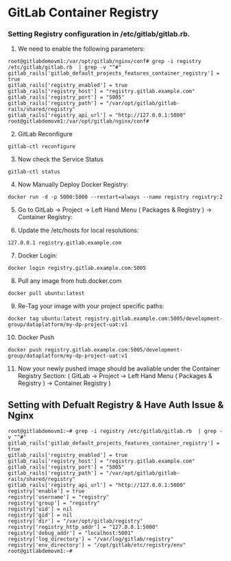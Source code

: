 # GitLab Container Registry 

### Setting Registry configuration in /etc/gitlab/gitlab.rb. 
1. We need to enable the following parameters: 

```
root@gitlabdemovm1:/var/opt/gitlab/nginx/conf# grep -i registry /etc/gitlab/gitlab.rb  | grep -v "^#"
gitlab_rails['gitlab_default_projects_features_container_registry'] = true
gitlab_rails['registry_enabled'] = true
gitlab_rails['registry_host'] = "registry.gitlab.example.com"
gitlab_rails['registry_port'] = "5005"
gitlab_rails['registry_path'] = "/var/opt/gitlab/gitlab-rails/shared/registry"
gitlab_rails['registry_api_url'] = "http://127.0.0.1:5000"
root@gitlabdemovm1:/var/opt/gitlab/nginx/conf# 

```
2. GitLab Reconfigure 
```
gitlab-ctl reconfigure
```

3. Now check the Service Status 
```
gitlab-ctl status 
```

4. Now Manually Deploy Docker Registry: 
```
docker run -d -p 5000:5000 --restart=always --name registry registry:2
```

5. Go to GitLab -> Project -> Left Hand Menu ( Packages & Registry ) -> Container Registry:

6. Update the /etc/hosts for local resolutions: 
```
127.0.0.1 registry.gitlab.example.com
```

7. Docker Login: 
```
docker login registry.gitlab.example.com:5005
```

8. Pull any image from hub.docker.com
```
docker pull ubuntu:latest
```

9. Re-Tag your image with your project specific paths:
```
docker tag ubuntu:latest registry.gitlab.example.com:5005/development-group/dataplatform/my-dp-project-uat:v1

```

10. Docker Push 
```
docker push registry.gitlab.example.com:5005/development-group/dataplatform/my-dp-project-uat:v1
```

11. Now your newly pushed image should be avaliable under the Container Registry Section:  ( GitLab -> Project -> Left Hand Menu ( Packages & Registry ) -> Container Registry ) 







## Setting with Defualt Registry & Have Auth Issue & Nginx 
```
root@gitlabdemovm1:~# grep -i registry /etc/gitlab/gitlab.rb  | grep -v "^#"
gitlab_rails['gitlab_default_projects_features_container_registry'] = true
gitlab_rails['registry_enabled'] = true
gitlab_rails['registry_host'] = "registry.gitlab.example.com"
gitlab_rails['registry_port'] = "5005"
gitlab_rails['registry_path'] = "/var/opt/gitlab/gitlab-rails/shared/registry"
gitlab_rails['registry_api_url'] = "http://127.0.0.1:5000"
registry['enable'] = true
registry['username'] = "registry"
registry['group'] = "registry"
registry['uid'] = nil
registry['gid'] = nil
registry['dir'] = "/var/opt/gitlab/registry"
registry['registry_http_addr'] = "127.0.0.1:5000"
registry['debug_addr'] = "localhost:5001"
registry['log_directory'] = "/var/log/gitlab/registry"
registry['env_directory'] = "/opt/gitlab/etc/registry/env"
root@gitlabdemovm1:~#
```